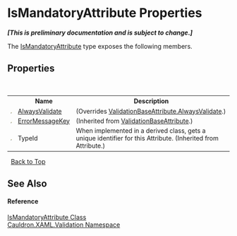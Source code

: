 # IsMandatoryAttribute Properties
 _**\[This is preliminary documentation and is subject to change.\]**_

The <a href="T_Cauldron_XAML_Validation_IsMandatoryAttribute">IsMandatoryAttribute</a> type exposes the following members.


## Properties
&nbsp;<table><tr><th></th><th>Name</th><th>Description</th></tr><tr><td>![Public property](media/pubproperty.gif "Public property")</td><td><a href="P_Cauldron_XAML_Validation_IsMandatoryAttribute_AlwaysValidate">AlwaysValidate</a></td><td> (Overrides <a href="P_Cauldron_XAML_Validation_ValidationBaseAttribute_AlwaysValidate">ValidationBaseAttribute.AlwaysValidate</a>.)</td></tr><tr><td>![Public property](media/pubproperty.gif "Public property")</td><td><a href="P_Cauldron_XAML_Validation_ValidationBaseAttribute_ErrorMessageKey">ErrorMessageKey</a></td><td> (Inherited from <a href="T_Cauldron_XAML_Validation_ValidationBaseAttribute">ValidationBaseAttribute</a>.)</td></tr><tr><td>![Public property](media/pubproperty.gif "Public property")</td><td>TypeId</td><td>
When implemented in a derived class, gets a unique identifier for this Attribute.
 (Inherited from Attribute.)</td></tr></table>&nbsp;
<a href="#ismandatoryattribute-properties">Back to Top</a>

## See Also


#### Reference
<a href="T_Cauldron_XAML_Validation_IsMandatoryAttribute">IsMandatoryAttribute Class</a><br /><a href="N_Cauldron_XAML_Validation">Cauldron.XAML.Validation Namespace</a><br />